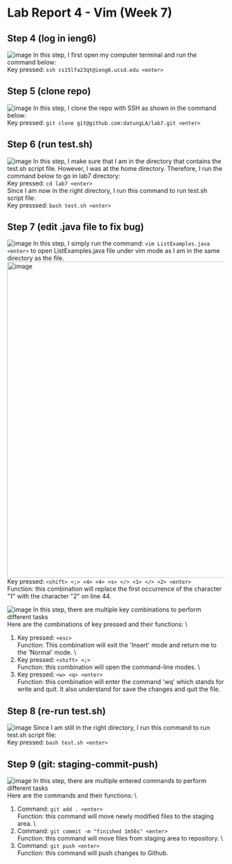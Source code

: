 # Lab Report 4 - Vim (Week 7)
## Step 4 (log in ieng6)
![image](https://github.com/datungLA/cse15l-lab-reports/assets/97591324/98ad1909-d35d-4bb9-823d-650fe1f3746b)
In this step, I first open my computer terminal and run the command below: \
Key pressed: `ssh cs15lfa23qt@ieng6.ucsd.edu <enter>`
## Step 5 (clone repo)
![image](https://github.com/datungLA/cse15l-lab-reports/assets/97591324/a8dafe18-c177-4c60-b9c9-6c324ad87427)
In this step, I clone the repo with SSH as shown in the command below: \
Key pressed: `git clone git@github.com:datungLA/lab7.git <enter>` 

## Step 6 (run test.sh)
![image](https://github.com/datungLA/cse15l-lab-reports/assets/97591324/b75a4579-f73b-4471-bc14-953765f9b8ca)
In this step, I make sure that I am in the directory that contains the test.sh script file. However, I was at the home directory. Therefore, I run the command below to go in lab7 directory: \
Key pressed: `cd lab7 <enter>` \
Since I am now in the right directory, I run this command to run test.sh script file: \
Key presssed: `bash test.sh <enter>`
## Step 7 (edit .java file to fix bug)
![image](https://github.com/datungLA/cse15l-lab-reports/assets/97591324/e760e22f-c97f-4070-8e75-506c4dd788b7)
In this step, I simply run the command: `vim ListExamples.java <enter>` to open ListExamples.java file under vim mode as I am in the same directory as the file. \
<img width="731" alt="image" src="https://github.com/datungLA/cse15l-lab-reports/assets/97591324/e2a528c2-44e4-4110-a2ee-c82037be8465"> \
Key pressed: `<shift> <;> <4> <4> <s> </> <1> </> <2> <enter>` \
   Function: this combination will replace the first occurrence of the character "1" with the character "2" on line 44.
   
![image](https://github.com/datungLA/cse15l-lab-reports/assets/97591324/9da5fc68-d6f4-4a48-8a62-bd8f5863b416)
In this step, there are multiple key combinations to perform different tasks \
Here are the combinations of key pressed and their functions: \
1) Key pressed: `<esc>`\
   Function: This combination will exit the 'Insert' mode and return me to the 'Normal' mode. \
3) Key pressed: `<shift> <;>`\
   Function: this combination will open the command-line modes. \
4) Key pressed: `<w> <q> <enter>` \
   Function: this combination will enter the command 'wq' which stands for write and quit. It also understand for save the changes and quit the file.
   
## Step 8 (re-run test.sh)
![image](https://github.com/datungLA/cse15l-lab-reports/assets/97591324/31ed1453-6d16-4842-a03f-92686690abff)
Since I am still in the right directory, I run this command to run test.sh script file: \
Key pressed: `bash test.sh <enter>`

## Step 9 (git: staging-commit-push)
![image](https://github.com/datungLA/cse15l-lab-reports/assets/97591324/a40d3702-a4f9-40c3-bb0b-be5e8c47697d)
In this step, there are multiple entered commands to perform different tasks \
Here are the commands and their functions: \
1) Command: `git add . <enter>`\
   Function: this command will move newly modified files to the staging area. \
2) Command: `git commit -m "finished 1m56s" <enter>`\
   Function: this command will move files from staging area to repository. \
3) Command: `git push <enter>`\
   Function: this command will push changes to Github.

